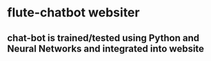 # flute-chatbot websiter 
## chat-bot is trained/tested using Python and Neural Networks and integrated into website 

